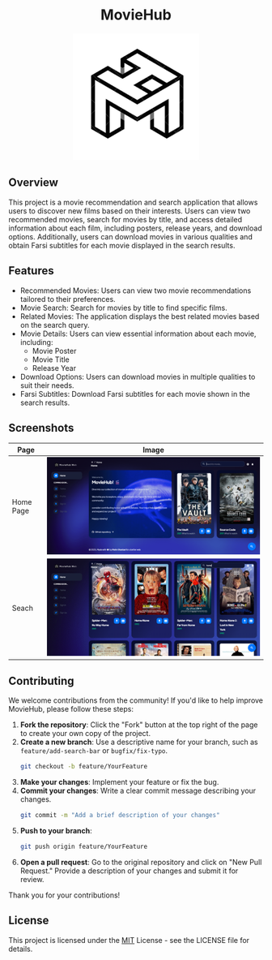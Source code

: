 <h1 align="center">MovieHub</h1>
<p align="center">
  <img src="assets/images/logo/logo-transparent.png" />
</p>

## Overview
This project is a movie recommendation and search application that allows users to discover new films based on their interests. Users can view two recommended movies, search for movies by title, and access detailed information about each film, including posters, release years, and download options. Additionally, users can download movies in various qualities and obtain Farsi subtitles for each movie displayed in the search results.



## Features
- Recommended Movies: Users can view two movie recommendations tailored to their preferences.
- Movie Search: Search for movies by title to find specific films.
- Related Movies: The application displays the best related movies based on the search query.
- Movie Details: Users can view essential information about each movie, including:
   - Movie Poster
   - Movie Title
   - Release Year
- Download Options: Users can download movies in multiple qualities to suit their needs.
- Farsi Subtitles: Download Farsi subtitles for each movie shown in the search results.

## Screenshots
Page | Image
--- | ---
Home Page | ![image](assets/images/screenshots/home.png)
Seach | ![image](assets/images/screenshots/search-home.png)


## Contributing 
We welcome contributions from the community! If you'd like to help improve MovieHub, please follow these steps:
1. **Fork the repository**: Click the "Fork" button at the top right of the page to create your own copy of the project.
2. **Create a new branch**: Use a descriptive name for your branch, such as `feature/add-search-bar` or `bugfix/fix-typo`.
   ```bash 
   git checkout -b feature/YourFeature
   ```
3. **Make your changes**: Implement your feature or fix the bug.
4. **Commit your changes**: Write a clear commit message describing your changes.
   ```bash
   git commit -m "Add a brief description of your changes"
   ```
5. **Push to your branch**: 
   ```bash
   git push origin feature/YourFeature
   ```
6. **Open a pull request**: Go to the original repository and click on "New Pull Request." Provide a description of your changes and submit it for review.

Thank you for your contributions!

## License
This project is licensed under the [MIT](LICENSE) License - see the LICENSE file for details.
